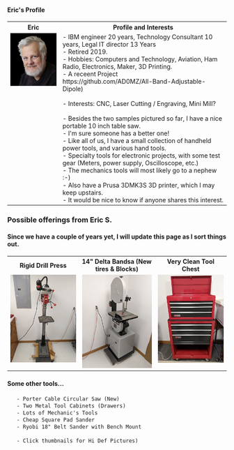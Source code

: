 ####  Eric's Profile
<table>
  <tr>
    <th>Eric</td>
    <th>Profile and Interests</td>
  </tr>
  <tr>
      <td valign="top">
      <a href="./Collateral/Eric-Black-1024-AWP.jpg">
      <img src="./Collateral/Eric-Black-256-AWP-T.jpg">
      </a>
      </td
  <tr>
      <td valign="top">
        - IBM engineer 20 years, Technology Consultant 10 years, Legal IT director 13 Years</br>
        - Retired 2019.</br>
        - Hobbies:     Computers and Technology, Aviation, Ham Radio, Electronics, Maker, 3D Printing.</br>
        - A receent Project </br>
https://github.com/AD0MZ/All-Band-Adjustable-Dipole)</br> </br>
        - Interests:  CNC, Laser Cutting / Engraving, Mini Mill?</br></br>
        - Besides the two samples pictured so far, I have a nice portable 10 inch table saw.</br>
        - I'm sure someone has a better one!</br>
      - Like all of us, I have a small collection of handheld power tools, and various hand tools.</br> 
      - Specialty tools for electronic projects, with some test gear (Meters, power supply, Oscilloscope, etc.)</br>
      - The mechanics tools will most likely go to a nephew :-)</br>
      - Also have a Prusa 3DMK3S 3D printer, which I may keep upstairs.</br>
      - It would be nice to know if anyone shares this interest.  </br>
      </td>
  </tr>
 </table>
 
### Possible offerings from Eric S.
#### Since we have a couple of years yet,  I will update this page as I sort things out.
<table>
  <tr>
    <th>Rigid Drill Press</td>
    <th>14" Delta Bandsa (New tires & Blocks)</td>
    <th>Very Clean Tool Chest</td>
  </tr>
  <tr>
      <td valign="top">
      <a href="./Drill-Press.jpg">
      <img src="./Thumbnails/Drill-Press-T.jpg">
      </a>
      </td>
      <td valign="top">
      <a href="./Band-Saw.jpg">
      <img src="./Thumbnails/Band-Saw-T.jpg">
      </a>
      </td>
      <td valign="top">
       <a href="./Tool-Cabinet-1.jpg">
      <img src="./Thumbnails/Tool-Cabinet-1-T.jpg">
      </a>
      </td>
  </tr>
 </table>
 
  #### Some other tools...
       - Porter Cable Circular Saw (New)
       - Two Metal Tool Cabinets (Drawers)
       - Lots of Mechanic's Tools
       - Cheap Square Pad Sander
       - Ryobi 18" Belt Sander with Bench Mount
       
       - Click thumbnails for Hi Def Pictures)

